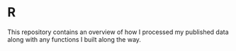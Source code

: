 # R
This repository contains an overview of how I processed my published data along with any functions I built along the way.
